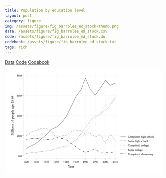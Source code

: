 ```yaml
---
title: Population by education level
layout: post
category: figure
img: /assets/figure/fig_barrolee_ed_stock-thumb.png
data: /assets/figure/fig_barrolee_ed_stock.csv
code: /assets/figure/fig_barrolee_ed_stock.do
codebook: /assets/figure/fig_barrolee_ed_stock.txt
tags: rich
---
```


[Data](/assets/figure/fig_barrolee_ed_stock.csv) [Code](/assets/figure/fig_barrolee_ed_stock.do) [Codebook](/assets/figure/fig_barrolee_ed_stock.txt)

![Population by education level](/assets/figure/fig_barrolee_ed_stock.png)

